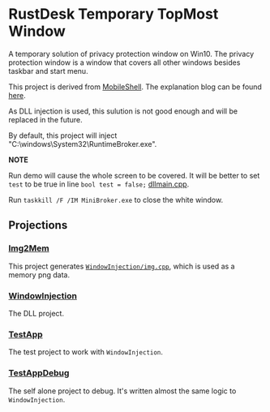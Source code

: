 # RustDesk Temporary TopMost Window

A temporary solution of privacy protection window on Win10. The privacy protection window is a window that covers all other windows besides taskbar and start menu.

This project is derived from [MobileShell](https://github.com/ADeltaX/MobileShell). The explanation blog can be found [here](https://blog.adeltax.com/window-z-order-in-windows-10/).

As DLL injection is used, this sulution is not good enough and will be replaced in the future.

By default, this project will inject "C:\windows\System32\RuntimeBroker.exe".


**NOTE**

Run demo will cause the whole screen to be covered.
It will be better to set ```test``` to be true in line ```bool test = false;``` [dllmain.cpp](./WindowInjection/dllmain.cpp#L221).

Run ```taskkill /F /IM MiniBroker.exe``` to close the white window.

## Projections

### [Img2Mem](./Img2Mem)

This project generates [```WindowInjection/img.cpp```](./WindowInjection/img.cpp#L4), which is used as a memory png data.

### [WindowInjection](./WindowInjection)

The DLL project.

### [TestApp](./TestApp)

The test project to work with ```WindowInjection```.

### [TestAppDebug](./TestAppDebug)

The self alone project to debug.
It's written almost the same logic to ```WindowInjection```.
